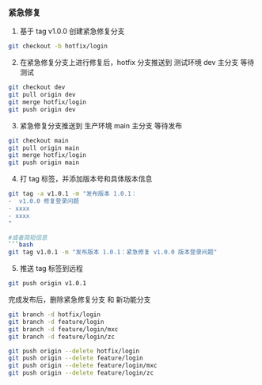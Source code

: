 ### 紧急修复

1. 基于 tag v1.0.0 创建紧急修复分支
```bash
git checkout -b hotfix/login
```

2. 在紧急修复分支上进行修复后，hotfix 分支推送到 测试环境 dev 主分支 等待测试
```bash
git checkout dev
git pull origin dev
git merge hotfix/login
git push origin dev
```

3. 紧急修复分支推送到 生产环境 main 主分支 等待发布
```bash
git checkout main
git pull origin main
git merge hotfix/login
git push origin main
```

4. 打 tag 标签，并添加版本号和具体版本信息
```bash
git tag -a v1.0.1 -m "发布版本 1.0.1：
-  v1.0.0 修复登录问题
- xxxx
- xxxx
"

#或者简短信息
```bash
git tag v1.0.1 -m "发布版本 1.0.1：紧急修复 v1.0.0 版本登录问题"
```

5. 推送 tag 标签到远程
```bash
git push origin v1.0.1
```

完成发布后，删除紧急修复分支 和 新功能分支
```bash
git branch -d hotfix/login
git branch -d feature/login
git branch -d feature/login/mxc
git branch -d feature/login/zc

git push origin --delete hotfix/login
git push origin --delete feature/login
git push origin --delete feature/login/mxc
git push origin --delete feature/login/zc
```

